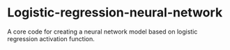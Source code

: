 # Logistic-regression-neural-network
A core code for creating a neural network model based on logistic regression activation function.
